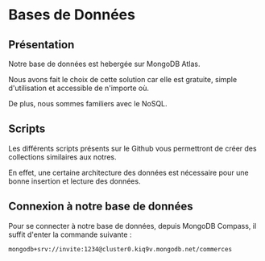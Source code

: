 
  

# Bases de Données

  

  

## Présentation

  

Notre base de données est hebergée sur MongoDB Atlas.

  

Nous avons fait le choix de cette solution car elle est gratuite, simple d'utilisation et accessible de n'importe où.

  

De plus, nous sommes familiers avec le NoSQL.

  

## Scripts

  

Les différents scripts présents sur le Github vous permettront de créer des collections similaires aux notres.

  

En effet, une certaine architecture des données est nécessaire pour une bonne insertion et lecture des données.

  

## Connexion à notre base de données

  

Pour se connecter à notre base de données, depuis MongoDB Compass, il suffit d'enter la commande suivante :

  

    mongodb+srv://invite:1234@cluster0.kiq9v.mongodb.net/commerces
